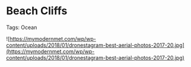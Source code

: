 # Beach Cliffs

Tags: Ocean

![https://mymodernmet.com/wp/wp-content/uploads/2018/01/dronestagram-best-aerial-photos-2017-20.jpg](https://mymodernmet.com/wp/wp-content/uploads/2018/01/dronestagram-best-aerial-photos-2017-20.jpg)
